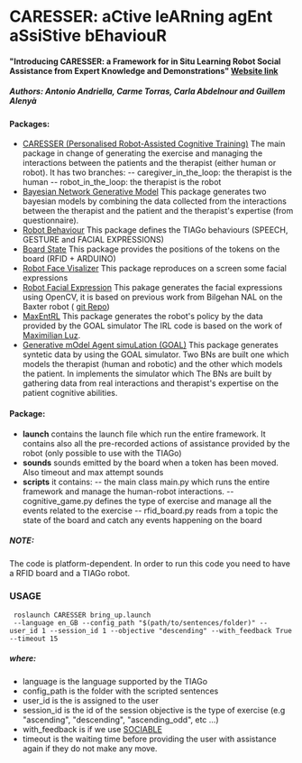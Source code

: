 # CARESSER: aCtive leARning agEnt aSsiStive bEhaviouR

#### "Introducing CARESSER: a Framework for in Situ Learning Robot Social Assistance from Expert Knowledge and Demonstrations" [Website link](http://www.iri.upc.edu/groups/perception/#CARESSER)

##### Authors: Antonio Andriella, Carme Torras, Carla Abdelnour and Guillem Alenyà


#### Packages:
- [CARESSER (Personalised Robot-Assisted Cognitive Training)](https://github.com/aandriella/CARESSER)
The main package in change of generating the exercise and managing the interactions between the patients and the therapist (either human or robot). It has two branches:
-- caregiver_in_the_loop: the therapist is the human
-- robot_in_the_loop: the therapist is the robot
- [Bayesian Network Generative Model](https://github.com/aandriella/BN_GenerativeModel)
This package generates two bayesian models by combining the data collected from the interactions between the therapist and the patient and the therapist's expertise (from questionnaire).
- [Robot Behaviour](https://github.com/aandriella/robot_behaviour)
This package defines the TIAGo behaviours (SPEECH, GESTURE and FACIAL EXPRESSIONS)
- [Board State](https://github.com/aandriella/board_state)
This package provides the positions of the tokens on the board (RFID + ARDUINO)
- [Robot Face Visalizer](https://github.com/aandriella/robot_face_visualizer)
This package reproduces on a screen some facial expressions 
- [Robot Facial Expression](https://github.com/aandriella/robot_facial_expression)
This pakage generates the facial expressions using OpenCV, it is based on previous work from  Bilgehan NAL  on the Baxter robot ( [git Repo](git@github.com:bilgehannal/baxter_face_software.git))
- [MaxEntRL](https://github.com/aandriella/MaxEntRL)
This package generates the robot's policy by the data provided by the GOAL simulator
The IRL code is based on the work of [ Maximilian Luz](https://github.com/qzed/irl-maxent).
- [Generative mOdel Agent simuLation (GOAL)](https://github.com/aandriella/GOAL)
This package generates syntetic data by using the GOAL simulator. Two BNs are built one which models the therapist (human and robotic) and the other which models the patient.
In implements the simulator which 
The BNs are built by gathering data from real interactions and therapist's expertise on the patient cognitive abilities.

#### Package:
- **launch** contains the launch file which run the entire framework. It contains also all the pre-recorded actions of assistance provided by the robot (only possible to use with the TIAGo)
- **sounds** sounds emitted by the board when a token has been moved. Also timeout and max attempt sounds
- **scripts** it contains:
-- the main class main.py which runs the entire framework and manage the human-robot interactions. 
-- cognitive_game.py defines the type of exercise and manage all the events related to the exercise 
-- rfid_board.py reads from a topic the state of the board and catch any events happening on the board

##### NOTE:
The code is platform-dependent. In order to run this code you need to have a RFID board and a TIAGo robot.


### USAGE

``` 
 roslaunch CARESSER bring_up.launch 
 --language en_GB --config_path "$(path/to/sentences/folder)" --user_id 1 --session_id 1 --objective "descending" --with_feedback True --timeout 15  
```
##### where:
- language is the language supported by the TIAGo
- config_path is the folder with the scripted sentences
- user_id is the is assigned to the user 
- session_id is the id of the session objective is the type of exercise (e.g "ascending", "descending", "ascending_odd", etc ...) 
- with_feedback is if we use [SOCIABLE](http://www.iri.upc.edu/files/scidoc/2353-Discovering-SOCIABLE:-Using-a-conceptual-model-to-evaluate-the-legibility-and-effectiveness-of-backchannel-cues-in-an-entertainment-scenario.pdf) 
- timeout is the waiting time before providing the user with assistance again if they do not make any move.
